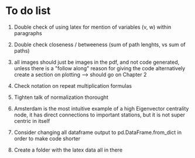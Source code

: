# To do list



1. Double check of using latex for mention of variables (v, w) within paragraphs
2. Double check closeness / betweeness (sum of path lenghts, vs sum of paths)
3. all images should just be images in the pdf, and not code generated, unless there is a "follow along"  reason for giving the code  alternatively create a section on plotting --> should go on Chapter 2
4. Check notation on repeat multiplication formulas

5. Tighten talk of normalization thorought
6. Amsterdam is the most intuitive example of a high Eigenvector centrality node, it has direct connections to important stations, but it is not super centric in itself
7. Consider changing all dataframe output to pd.DataFrame.from_dict in order to make code shorter
8. Create a folder with the latex data all in there